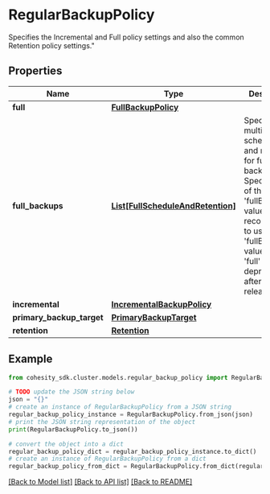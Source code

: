 # RegularBackupPolicy

Specifies the Incremental and Full policy settings and also the common Retention policy settings.\"

## Properties

Name | Type | Description | Notes
------------ | ------------- | ------------- | -------------
**full** | [**FullBackupPolicy**](FullBackupPolicy.md) |  | [optional] 
**full_backups** | [**List[FullScheduleAndRetention]**](FullScheduleAndRetention.md) | Specifies multiple schedules and retentions for full backup. Specify either of the &#39;full&#39; or &#39;fullBackups&#39; values. Its recommended to use &#39;fullBaackups&#39; value since &#39;full&#39; will be deprecated after few releases. | [optional] 
**incremental** | [**IncrementalBackupPolicy**](IncrementalBackupPolicy.md) |  | [optional] 
**primary_backup_target** | [**PrimaryBackupTarget**](PrimaryBackupTarget.md) |  | [optional] 
**retention** | [**Retention**](Retention.md) |  | [optional] 

## Example

```python
from cohesity_sdk.cluster.models.regular_backup_policy import RegularBackupPolicy

# TODO update the JSON string below
json = "{}"
# create an instance of RegularBackupPolicy from a JSON string
regular_backup_policy_instance = RegularBackupPolicy.from_json(json)
# print the JSON string representation of the object
print(RegularBackupPolicy.to_json())

# convert the object into a dict
regular_backup_policy_dict = regular_backup_policy_instance.to_dict()
# create an instance of RegularBackupPolicy from a dict
regular_backup_policy_from_dict = RegularBackupPolicy.from_dict(regular_backup_policy_dict)
```
[[Back to Model list]](../README.md#documentation-for-models) [[Back to API list]](../README.md#documentation-for-api-endpoints) [[Back to README]](../README.md)


